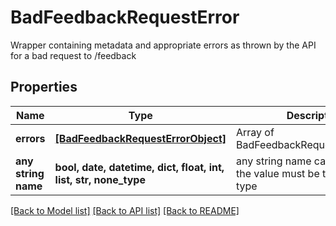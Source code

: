 # BadFeedbackRequestError

Wrapper containing metadata and appropriate errors as thrown by the API for a bad request to /feedback

## Properties
Name | Type | Description | Notes
------------ | ------------- | ------------- | -------------
**errors** | [**[BadFeedbackRequestErrorObject]**](BadFeedbackRequestErrorObject.md) | Array of BadFeedbackRequestErrorObject | 
**any string name** | **bool, date, datetime, dict, float, int, list, str, none_type** | any string name can be used but the value must be the correct type | [optional]

[[Back to Model list]](../README.md#documentation-for-models) [[Back to API list]](../README.md#documentation-for-api-endpoints) [[Back to README]](../README.md)


